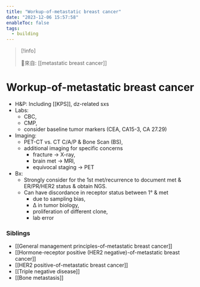 ```yaml
---
title: "Workup-of-metastatic breast cancer"
date: "2023-12-06 15:57:58"
enableToc: false
tags:
  - building
---
```


> [!info]
>
> 🌱來自: [[metastatic breast cancer]]

# Workup-of-metastatic breast cancer

- H&P: Including [[KPS]], dz-related sxs
- Labs:
  - CBC,
  - CMP,
  - consider baseline tumor markers (CEA, CA15-3, CA 27.29)
- Imaging:
  - PET-CT vs. CT C/A/P & Bone Scan (BS),
  - additional imaging for specific concerns
    - fracture → X-ray,
    - brain met → MRI,
    - equivocal staging → PET
- Bx:
  - Strongly consider for the 1st met/recurrence to document met & ER/PR/HER2 status & obtain NGS.
  - Can have discordance in receptor status between 1° & met
    - due to sampling bias,
    - Δ in tumor biology,
    - proliferation of different clone,
    - lab error

### Siblings

- [[General management principles-of-metastatic breast cancer]]
- [[Hormone-receptor positive (HER2 negative)-of-metastatic breast cancer]]
- [[HER2 positive-of-metastatic breast cancer]]
- [[Triple negative disease]]
- [[Bone metastasis]]
